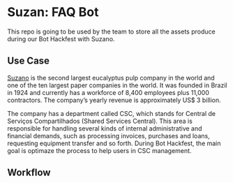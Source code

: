 # Suzan: FAQ Bot

This repo is going to be used by the team to store all the assets produce during our Bot Hackfest with Suzano.

## Use Case
[Suzano](http://www.suzano.com.br) is the second largest eucalyptus pulp company in the world and one of the ten largest paper companies in the world. It was founded in Brazil in 1924 and currently has a workforce of 8,400 employees plus 11,000 contractors. The company’s yearly revenue is approximately US$ 3 billion.

The company has a department called CSC, which stands for Central de Serviços Compartilhados (Shared Services Central). This area is responsible for handling several kinds of internal administrative and financial demands, such as processing invoices, purchases and loans, requesting equipment transfer and so forth. During Bot Hackfest, the main goal is optimaze the process to help users in CSC management.


## Workflow

